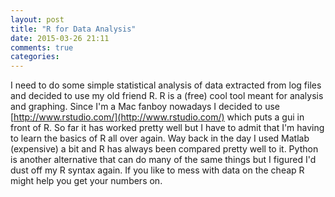 ```yaml
---
layout: post
title: "R for Data Analysis"
date: 2015-03-26 21:11
comments: true
categories: 
---
```

I need to do some simple statistical analysis of data extracted from log files and decided to use my old friend R.
R is a (free) cool tool meant for analysis and graphing.
Since I'm a Mac fanboy nowadays I decided to use [http://www.rstudio.com/](http://www.rstudio.com/) which puts a gui in front of R. So far it has worked pretty well but I have to admit that I'm having to learn the basics of R all over again.
Way back in the day I used Matlab (expensive) a bit and R has always been compared pretty well to it.
Python is another alternative that can do many of the same things but I figured I'd dust off my R syntax again.
If you like to mess with data on the cheap R might help you get your numbers on.
